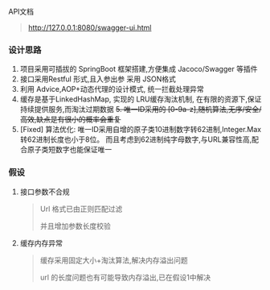 
###
API文档
> http://127.0.0.1:8080/swagger-ui.html
 

### 设计思路

1. 项目采用可插拔的 SpringBoot 框架搭建,方便集成 Jacoco/Swagger 等插件
2. 接口采用Restful 形式,且入参出参 采用 JSON格式
3. 利用 Advice,AOP+动态代理的设计模式, 统一拦截处理异常
4. 缓存是基于LinkedHashMap, 实现的 LRU缓存淘汰机制, 在有限的资源下,保证持续提供服务,而淘汰过期数据
~~5. 唯一ID采用的 [0-9a-z],随机算法,无序/安全/高效,缺点是有很小的概率会重复~~
5. [Fixed] 算法优化: 唯一ID采用自增的原子类10进制数字转62进制,Integer.Max转62进制长度也小于8位。 而且考虑到62进制纯字母数字,与URL兼容性高,配合原子类短数字也能保证唯一 



### 假设

1. 接口参数不合规 

   > Url 格式已由正则匹配过滤
   >
   > 并且增加参数长度校验

2. 缓存内存异常

   > 缓存采用固定大小+淘汰算法,解决内存溢出问题
   >
   > url 的长度问题也有可能导致内存溢出,已在假设1中解决
